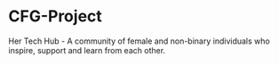 # CFG-Project
Her Tech Hub - 
A community of female and non-binary individuals who inspire, support and learn from each other.
